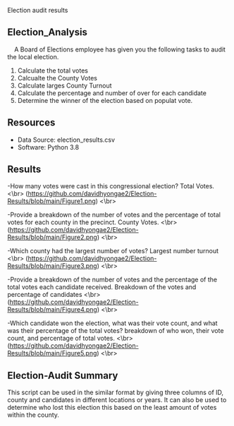 Election audit results
 
## Election_Analysis
    A Board of Elections employee has given you the following tasks to audit the local election.

1. Calculate the total votes
2. Calcualte the County Votes
3. Calculate larges County Turnout
4. Calculate the percentage and number of over for each candidate
5. Determine the winner of the election based on populat vote.


## Resources
- Data Source: election_results.csv
- Software: Python 3.8

## Results 
-How many votes were cast in this congressional election?
Total Votes. 
<\br> (https://github.com/davidhyongae2/Election-Results/blob/main/Figure1.png) <\br>

-Provide a breakdown of the number of votes and the percentage of total votes for each county in the precinct.
County Votes. 
<\br> (https://github.com/davidhyongae2/Election-Results/blob/main/Figure2.png) <\br>

-Which county had the largest number of votes?
Largest number turnout 
<\br> (https://github.com/davidhyongae2/Election-Results/blob/main/Figure3.png) <\br>

-Provide a breakdown of the number of votes and the percentage of the total votes each candidate received.
Breakdown of the votes and percentage of candidates 
<\br> (https://github.com/davidhyongae2/Election-Results/blob/main/Figure4.png) <\br>

-Which candidate won the election, what was their vote count, and what was their percentage of the total votes?
breakdown of who won, their vote count, and percentage of total votes. 
<\br> (https://github.com/davidhyongae2/Election-Results/blob/main/Figure5.png) <\br>
 
## Election-Audit Summary
This script can be used in the similar format by giving three columns of ID, county and candidates in different locations or years.
It can also be used to determine who lost this election this based on the least amount of votes within the county. 
